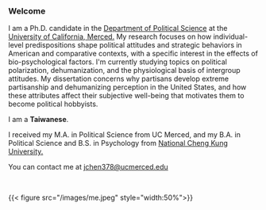 ### Welcome

I am a Ph.D. candidate in the [Department of Political Science](https://polisci.ucmerced.edu) at the [University of California, Merced.](https://www.ucmerced.edu) My research focuses on how individual-level predispositions shape political attitudes and strategic behaviors in American and comparative contexts, with a specific interest in the effects of bio-psychological factors. I'm currently studying topics on political polarization, dehumanization, and the physiological basis of intergroup attitudes. My dissertation concerns why partisans develop extreme partisanship and dehumanizing perception in the United States, and how these attributes affect their subjective well-being that motivates them to become political hobbyists.

I am a **Taiwanese**.

I received my M.A. in Political Science from UC Merced, and my B.A. in Political Science and B.S. in Psychology from [National Cheng Kung University.](http://web.ncku.edu.tw/bin/home.php)

You can contact me at [jchen378@ucmerced.edu](mailto:jchen378@ucmerced.edu)

&nbsp;

{{< figure src="/images/me.jpeg" style="width:50%">}}

